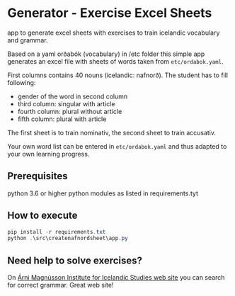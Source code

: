 # Generator - Exercise Excel Sheets

app to generate excel sheets with exercises to train icelandic vocabulary and grammar.

Based on a yaml orðabók (vocabulary) in /etc folder this simple app generates an excel file with sheets of words taken from `etc/ordabok.yaml`.

First columns contains 40 nouns (icelandic: nafnorð).
The student has to fill following:

- gender of the word in second column
- third column: singular with article
- fourth column: plural without article
- fifth column: plural with article
  
The first sheet is to train nominativ, the second sheet to train accusativ.

Your own word list can be entered in `etc/ordabok.yaml` and thus adapted to your own learning progress. 

## Prerequisites

python 3.6 or higher
python modules as listed in requirements.tyt

## How to execute

``` powershell
pip install -r requirements.txt
python .\src\createnafnordsheet\app.py
```

## Need help to solve exercises?

On [Árni Magnússon Institute for Icelandic Studies web site](https://bin.arnastofnun.is) you can search for correct grammar. Great web site!
